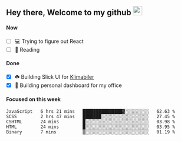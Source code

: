 ## Hey there, Welcome to my github <img src="https://media.giphy.com/media/hvRJCLFzcasrR4ia7z/giphy.gif" width="25px">

#### Now
- [ ] 💻 Trying to figure out React
- [ ] 📕 Reading

#### Done
- [x] ☘️ Building Slick UI for [Klimabiler](https://klimabiler.dk)
- [x] 🚀 Building personal dashboard for my office
 
 #### Focused on this week
<!--START_SECTION:waka-->

```text
JavaScript   6 hrs 21 mins   ███████████████▓░░░░░░░░░   62.63 %
SCSS         2 hrs 47 mins   ███████░░░░░░░░░░░░░░░░░░   27.45 %
CSHTML       24 mins         █░░░░░░░░░░░░░░░░░░░░░░░░   03.98 %
HTML         24 mins         █░░░░░░░░░░░░░░░░░░░░░░░░   03.95 %
Binary       7 mins          ▒░░░░░░░░░░░░░░░░░░░░░░░░   01.19 %
```

<!--END_SECTION:waka-->

